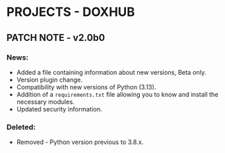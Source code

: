 # PROJECTS - DOXHUB
## PATCH NOTE - v2.0b0
### News:
- Added a file containing information about new versions, Beta only.
- Version plugin change.
- Compatibility with new versions of Python (3.13).
- Addition of a `requirements.txt` file allowing you to know and install the necessary modules.
- Updated security information.

### Deleted:
- Removed - Python version previous to 3.8.x.